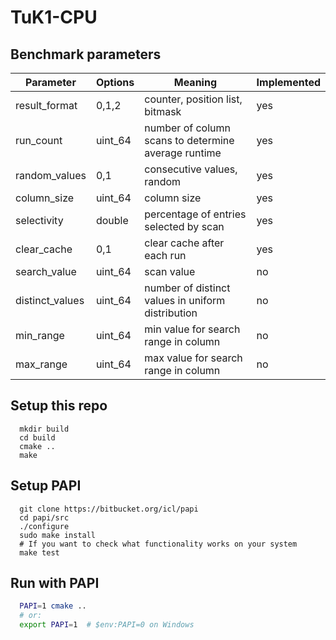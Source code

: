 # TuK1-CPU

## Benchmark parameters

| Parameter       | Options | Meaning                                             | Implemented |
| --------------- | ------- | --------------------------------------------------- | ----------- |
| result_format   | 0,1,2   | counter, position list, bitmask                     | yes         |
| run_count       | uint_64 | number of column scans to determine average runtime | yes         |
| random_values   | 0,1     | consecutive values, random                          | yes         |
| column_size     | uint_64 | column size                                         | yes         |
| selectivity     | double  | percentage of entries selected by scan              | yes         |
| clear_cache     | 0,1     | clear cache after each run                          | yes         |
| search_value    | uint_64 | scan value                                          | no          |
| distinct_values | uint_64 | number of distinct values in uniform distribution   | no          |
| min_range       | uint_64 | min value for search range in column                | no          |
| max_range       | uint_64 | max value for search range in column                | no          |

## Setup this repo

```
  mkdir build
  cd build
  cmake ..
  make
```

## Setup PAPI

```
  git clone https://bitbucket.org/icl/papi
  cd papi/src
  ./configure
  sudo make install
  # If you want to check what functionality works on your system
  make test
```

## Run with PAPI

```bash
  PAPI=1 cmake ..
  # or:
  export PAPI=1  # $env:PAPI=0 on Windows
```
